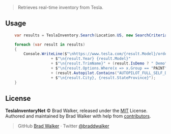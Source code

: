 > Retrieves real-time inventory from Tesla.

## Usage

```c#
    var results = TeslaInventory.Search(Location.US, new SearchCriteria() { Model = "m3", Condition = "used"});

    foreach (var result in results)
    {
        Console.WriteLine($"\nhttps://www.tesla.com/{result.Model}/order/{result.Vin}"
                    + $"\n{result.Year} {result.Model}"
                    + $"\n{result.TrimName}" + (result.IsDemo ? " Demo" : "")
                    + $"\n{result.Options.Where(x => x.Group == "PAINT").Select(x => x.Name).FirstOrDefault()}"
                    + (result.Autopilot.Contains("AUTOPILOT_FULL_SELF_DRIVING") ? "\nFull Self-Driving Capability" : "")
                    + $"\n{result.City}, {result.StateProvince}");
    }
```

## License

**TeslaInventoryNet** © Brad Walker, released under the [MIT](https://github.com/braddwalker/TeslaInventoryNet/blob/master/LICENSE.md) License.<br>
Authored and maintained by Brad Walker with help from [contributors](https://github.com/braddwalker/TeslaInventoryNet/contributors).

> GitHub [Brad Walker](https://github.com/braddwalker) · Twitter [@braddwalker](https://twitter.com/braddwalker)